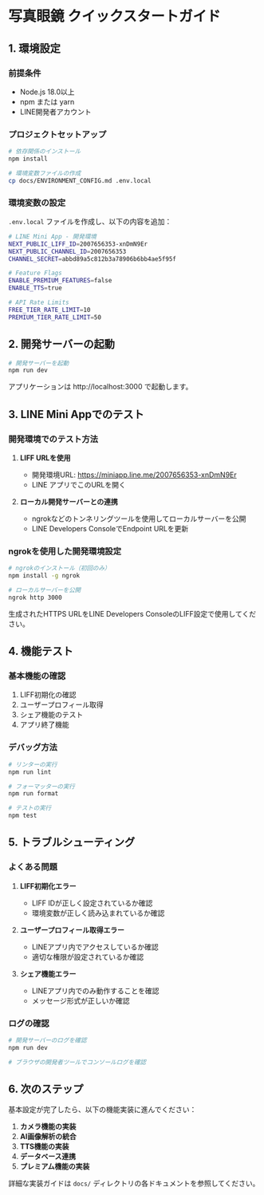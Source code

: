 # 写真眼鏡 クイックスタートガイド

## 1. 環境設定

### 前提条件
- Node.js 18.0以上
- npm または yarn
- LINE開発者アカウント

### プロジェクトセットアップ
```bash
# 依存関係のインストール
npm install

# 環境変数ファイルの作成
cp docs/ENVIRONMENT_CONFIG.md .env.local
```

### 環境変数の設定
`.env.local` ファイルを作成し、以下の内容を追加：

```bash
# LINE Mini App - 開発環境
NEXT_PUBLIC_LIFF_ID=2007656353-xnDmN9Er
NEXT_PUBLIC_CHANNEL_ID=2007656353
CHANNEL_SECRET=abbd89a5c812b3a78906b6bb4ae5f95f

# Feature Flags
ENABLE_PREMIUM_FEATURES=false
ENABLE_TTS=true

# API Rate Limits
FREE_TIER_RATE_LIMIT=10
PREMIUM_TIER_RATE_LIMIT=50
```

## 2. 開発サーバーの起動

```bash
# 開発サーバーを起動
npm run dev
```

アプリケーションは http://localhost:3000 で起動します。

## 3. LINE Mini Appでのテスト

### 開発環境でのテスト方法

1. **LIFF URLを使用**
   - 開発環境URL: https://miniapp.line.me/2007656353-xnDmN9Er
   - LINE アプリでこのURLを開く

2. **ローカル開発サーバーとの連携**
   - ngrokなどのトンネリングツールを使用してローカルサーバーを公開
   - LINE Developers ConsoleでEndpoint URLを更新

### ngrokを使用した開発環境設定

```bash
# ngrokのインストール（初回のみ）
npm install -g ngrok

# ローカルサーバーを公開
ngrok http 3000
```

生成されたHTTPS URLをLINE Developers ConsoleのLIFF設定で使用してください。

## 4. 機能テスト

### 基本機能の確認
1. LIFF初期化の確認
2. ユーザープロフィール取得
3. シェア機能のテスト
4. アプリ終了機能

### デバッグ方法
```bash
# リンターの実行
npm run lint

# フォーマッターの実行
npm run format

# テストの実行
npm test
```

## 5. トラブルシューティング

### よくある問題

1. **LIFF初期化エラー**
   - LIFF IDが正しく設定されているか確認
   - 環境変数が正しく読み込まれているか確認

2. **ユーザープロフィール取得エラー**
   - LINEアプリ内でアクセスしているか確認
   - 適切な権限が設定されているか確認

3. **シェア機能エラー**
   - LINEアプリ内でのみ動作することを確認
   - メッセージ形式が正しいか確認

### ログの確認
```bash
# 開発サーバーのログを確認
npm run dev

# ブラウザの開発者ツールでコンソールログを確認
```

## 6. 次のステップ

基本設定が完了したら、以下の機能実装に進んでください：

1. **カメラ機能の実装**
2. **AI画像解析の統合**
3. **TTS機能の実装**
4. **データベース連携**
5. **プレミアム機能の実装**

詳細な実装ガイドは `docs/` ディレクトリの各ドキュメントを参照してください。 